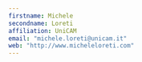 ```yaml
---
firstname: Michele
secondname: Loreti
affiliation: UniCAM
email: "michele.loreti@unicam.it"
web: "http://www.micheleloreti.com"
---
```

